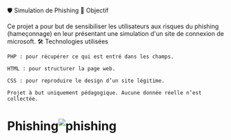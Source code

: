 🛡️ Simulation de Phishing
🎯 Objectif

Ce projet a pour but de sensibiliser les utilisateurs aux risques du phishing (hameçonnage) en leur présentant une simulation d'un site de connexion de microsoft.
🛠️ Technologies utilisées

    PHP : pour récupérer ce qui est entré dans les champs.

    HTML : pour structurer la page web.

    CSS : pour reproduire le design d’un site légitime.

    Projet à but uniquement pédagogique. Aucune donnée réelle n’est collectée.

# Phishing![phishing](https://github.com/user-attachments/assets/92825fae-3e11-4fac-b73b-0fa64202ccc6)
